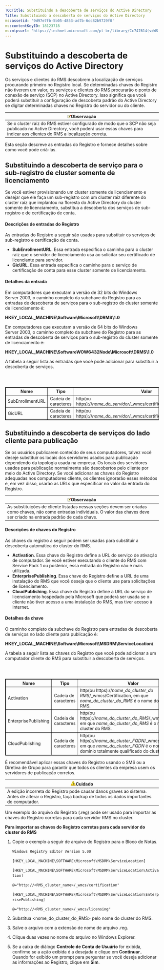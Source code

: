 ```yaml
---
TOCTitle: Substituindo a descoberta de serviços do Active Directory
Title: Substituindo a descoberta de serviços do Active Directory
ms:assetid: '9d97e7fb-5b05-4853-ad7b-6cc82b9729f0'
ms:contentKeyID: 18123718
ms:mtpsurl: 'https://technet.microsoft.com/pt-br/library/Cc747614(v=WS.10)'
---
```


Substituindo a descoberta de serviços do Active Directory
=========================================================

Os serviços e clientes do RMS descobrem a localização de serviços procurando primeiro no Registro local. Se determinadas chaves do Registro não tiverem um valor, os serviços e clientes do RMS procurarão o ponto de conexão de serviço (SCP) no Active Directory. Isso significa que você poderá substituir a configuração de descoberta padrão do Active Directory se digitar determinadas chaves no Registro do servidor ou do cliente.

| ![](images/Cc747614.note(WS.10).gif)Observação                                                                                                                  |
|----------------------------------------------------------------------------------------------------------------------------------------------------------------------------------------------|
| Se o cluster raiz do RMS estiver configurado de modo que o SCP não seja publicado no Active Directory, você poderá usar essas chaves para indicar aos clientes do RMS a localização correta. |

Esta seção descreve as entradas do Registro e fornece detalhes sobre como você pode criá-las.

Substituindo a descoberta de serviço para o sub-registro de cluster somente de licenciamento
--------------------------------------------------------------------------------------------

Se você estiver provisionando um cluster somente de licenciamento e desejar que ele faça um sub-registro com um cluster raiz diferente do cluster raiz que implantou na floresta do Active Directory do cluster somente de licenciamento, substitua a descoberta dos serviços de sub-registro e de certificação de conta.

#### Descrições de entradas do Registro

As entradas do Registro a seguir são usadas para substituir os serviços de sub-registro e certificação de conta.

-   **SubEnrollmentURL**. Essa entrada especifica o caminho para o cluster raiz que o servidor de licenciamento usa ao solicitar seu certificado de licenciante para servidor.
-   **GicURL**. Essa entrada especifica o caminho para o serviço de certificação de conta para esse cluster somente de licenciamento.

#### Detalhes da entrada

Em computadores que executam a versão de 32 bits do Windows Server 2003, o caminho completo da subchave do Registro para as entradas de descoberta de serviços para o sub-registro do cluster somente de licenciamento é:

**HKEY\_LOCAL\_MACHINE\\Software\\Microsoft\\DRMS\\1.0**

Em computadores que executam a versão de 64 bits do Windows Server 2003, o caminho completo da subchave do Registro para as entradas de descoberta de serviços para o sub-registro do cluster somente de licenciamento é:

**HKEY\_LOCAL\_MACHINE\\SoftwareWOW6432Node\\Microsoft\\DRMS\\1.0**

A tabela a seguir lista as entradas que você pode adicionar para substituir a descoberta de serviços.

###  

 
<table style="border:1px solid black;">
<colgroup>
<col width="33%" />
<col width="33%" />
<col width="33%" />
</colgroup>
<thead>
<tr class="header">
<th style="border:1px solid black;" >Nome</th>
<th style="border:1px solid black;" >Tipo</th>
<th style="border:1px solid black;" >Valor</th>
</tr>
</thead>
<tbody>
<tr class="odd">
<td style="border:1px solid black;">SubEnrollmentURL</td>
<td style="border:1px solid black;">Cadeia de caracteres</td>
<td style="border:1px solid black;">http(ou https)://<em>nome_do_servidor</em>/_wmcs/certification/subenrollservice.asmx</td>
</tr>
<tr class="even">
<td style="border:1px solid black;">GicURL</td>
<td style="border:1px solid black;">Cadeia de caracteres</td>
<td style="border:1px solid black;">http(ou https)://<em>nome_do_servidor</em>/_wmcs/certification/certification.asmx</td>
</tr>
</tbody>
</table>
  
Substituindo a descoberta de serviços do lado cliente para publicação  
---------------------------------------------------------------------
  
Se os usuários publicarem conteúdo de seus computadores, talvez você deseje substituir os locais dos servidores usados para publicação dependendo da topologia usada na empresa. Os locais dos servidores usados para publicação normalmente são descobertos pelo cliente por meio do Active Directory. Se você adicionar as chaves do Registro adequadas nos computadores cliente, os clientes ignorarão esses métodos e, em vez disso, usarão as URLs que especificar no valor da entrada do Registro.
  
| ![](images/Cc747614.note(WS.10).gif)Observação                                                                                                          |  
|--------------------------------------------------------------------------------------------------------------------------------------------------------------------------------------|  
| As substituições de cliente listadas nessas seções devem ser criadas como chaves, não como entradas individuais. O valor das chaves deve ser criado na entrada padrão de cada chave. |
  
#### Descrições de chaves do Registro
  
As chaves do registro a seguir podem ser usadas para substituir a descoberta automática do cluster do RMS.
  
-   **Activation**. Essa chave do Registro define a URL do serviço de ativação de computador. Se você estiver executando o cliente do RMS com Service Pack 1 ou posterior, essa entrada do Registro não é mais utilizada.  
-   **EnterprisePublishing**. Essa chave do Registro define a URL de uma instalação do RMS que você deseja que o cliente use para solicitações de licenciamento.  
-   **CloudPublishing**. Essa chave do Registro define a URL do serviço de licenciamento hospedado pela Microsoft que poderá ser usada se o cliente não tiver acesso a uma instalação do RMS, mas tiver acesso à Internet.
  
#### Detalhes da chave
  
O caminho completo da subchave do Registro para entradas de descoberta de serviços no lado cliente para publicação é:
  
**HKEY\_LOCAL\_MACHINE\\Software\\Microsoft\\MSDRM\\ServiceLocation\\**
  
A tabela a seguir lista as chaves do Registro que você pode adicionar a um computador cliente do RMS para substituir a descoberta de serviços.
  
###  

 
<table style="border:1px solid black;">
<colgroup>
<col width="33%" />
<col width="33%" />
<col width="33%" />
</colgroup>
<thead>
<tr class="header">
<th style="border:1px solid black;" >Nome</th>
<th style="border:1px solid black;" >Tipo</th>
<th style="border:1px solid black;" >Valor</th>
</tr>
</thead>
<tbody>
<tr class="odd">
<td style="border:1px solid black;">Activation</td>
<td style="border:1px solid black;">Cadeia de caracteres</td>
<td style="border:1px solid black;">http(ou https)://<em>nome_do_cluster_do RMS</em>/_wmcs/Certification, em que <em>nome_do_cluster_do_RMS</em> é o nome do cluster do RMS.</td>
</tr>
<tr class="even">
<td style="border:1px solid black;">EnterprisePublishing</td>
<td style="border:1px solid black;">Cadeia de caracteres</td>
<td style="border:1px solid black;">http(ou https)://<em>nome_do_cluster_do_RMS</em>/_wmcs/Licensing, em que <em>nome_do_cluster_do_RMS</em> é o nome do cluster do RMS.</td>
</tr>
<tr class="odd">
<td style="border:1px solid black;">CloudPublishing</td>
<td style="border:1px solid black;">Cadeia de caracteres</td>
<td style="border:1px solid black;">http(ou https)://<em>nome_do_cluster_FQDN</em>/_wmcs/Licensing, em que <em>nome_do_cluster_FQDN</em> é o nome de domínio totalmente qualificado do cluster do RMS.</td>
</tr>
</tbody>
</table>
  
É recomendável aplicar essas chaves do Registro usando o SMS ou a Diretiva de Grupo para garantir que todos os clientes da empresa usem os servidores de publicação corretos.
  
| ![](images/Cc747614.Caution(WS.10).gif)Cuidado                                                                               |  
|-----------------------------------------------------------------------------------------------------------------------------------------------------------|  
| A edição incorreta do Registro pode causar danos graves ao sistema. Antes de alterar o Registro, faça backup de todos os dados importantes do computador. |
  
Um exemplo do arquivo do Registro (.reg) pode ser usado para importar as chaves do Registro corretas para cada servidor RMS no cluster.
  
**Para importar as chaves do Registro corretas para cada servidor do cluster do RMS**  
1.  Copie o exemplo a seguir de arquivo do Registro para o Bloco de Notas.
  
    `Windows Registry Editor Version 5.00`
  
    `[HKEY_LOCAL_MACHINE\SOFTWARE\Microsoft\MSDRM\ServiceLocation]`
  
    `[HKEY_LOCAL_MACHINE\SOFTWARE\Microsoft\MSDRM\ServiceLocation\Activation]`
  
    `@="http://<RMS_cluster_name>/_wmcs/certification"`
  
    `[HKEY_LOCAL_MACHINE\SOFTWARE\Microsoft\MSDRM\ServiceLocation\EnterprisePublishing]`
  
    `@="http://<RMS_cluster_name>/_wmcs/licensing"`
  
2.  Substitua &lt;nome\_do\_cluster\_do\_RMS&gt; pelo nome do cluster do RMS.
  
3.  Salve o arquivo com a extensão de nome de arquivo .reg.
  
4.  Clique duas vezes no nome do arquivo no Windows Explorer.
  
5.  Se a caixa de diálogo **Controle de Conta de Usuário** for exibida, confirme se a ação exibida é a desejada e clique em **Continuar**.. Quando for exibido um prompt para perguntar se você deseja adicionar as informações ao Registro, clique em **Sim**.

